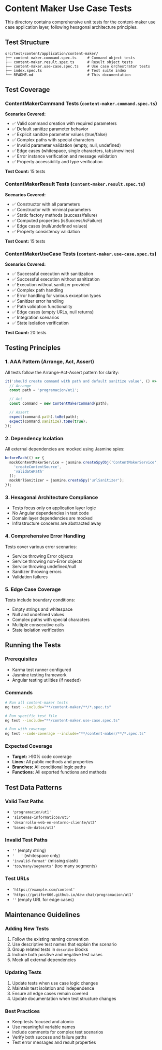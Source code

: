 # Content Maker Use Case Tests

This directory contains comprehensive unit tests for the content-maker use case application layer, following hexagonal architecture principles.

## Test Structure

```
src/test/content/application/content-maker/
├── content-maker.command.spec.ts     # Command object tests
├── content-maker.result.spec.ts      # Result object tests
├── content-maker.use-case.spec.ts    # Use case orchestrator tests
├── index.spec.ts                     # Test suite index
└── README.md                         # This documentation
```

## Test Coverage

### ContentMakerCommand Tests (`content-maker.command.spec.ts`)

**Scenarios Covered:**
- ✅ Valid command creation with required parameters
- ✅ Default sanitize parameter behavior
- ✅ Explicit sanitize parameter values (true/false)
- ✅ Complex paths with special characters
- ✅ Invalid parameter validation (empty, null, undefined)
- ✅ Edge cases (whitespace, single characters, tabs/newlines)
- ✅ Error instance verification and message validation
- ✅ Property accessibility and type verification

**Test Count:** 15 tests

### ContentMakerResult Tests (`content-maker.result.spec.ts`)

**Scenarios Covered:**
- ✅ Constructor with all parameters
- ✅ Constructor with minimal parameters
- ✅ Static factory methods (success/failure)
- ✅ Computed properties (isSuccess/isFailure)
- ✅ Edge cases (null/undefined values)
- ✅ Property consistency validation

**Test Count:** 15 tests

### ContentMakerUseCase Tests (`content-maker.use-case.spec.ts`)

**Scenarios Covered:**
- ✅ Successful execution with sanitization
- ✅ Successful execution without sanitization
- ✅ Execution without sanitizer provided
- ✅ Complex path handling
- ✅ Error handling for various exception types
- ✅ Sanitizer error handling
- ✅ Path validation functionality
- ✅ Edge cases (empty URLs, null returns)
- ✅ Integration scenarios
- ✅ State isolation verification

**Test Count:** 20 tests

## Testing Principles

### 1. AAA Pattern (Arrange, Act, Assert)
All tests follow the Arrange-Act-Assert pattern for clarity:

```typescript
it('should create command with path and default sanitize value', () => {
  // Arrange
  const path = 'programacion/ut1';

  // Act
  const command = new ContentMakerCommand(path);

  // Assert
  expect(command.path).toBe(path);
  expect(command.sanitize).toBe(true);
});
```

### 2. Dependency Isolation
All external dependencies are mocked using Jasmine spies:

```typescript
beforeEach(() => {
  mockContentMakerService = jasmine.createSpyObj('ContentMakerService', [
    'createContentSource',
    'validatePath'
  ]);
  mockUrlSanitizer = jasmine.createSpy('urlSanitizer');
});
```

### 3. Hexagonal Architecture Compliance
- Tests focus only on application layer logic
- No Angular dependencies in test code
- Domain layer dependencies are mocked
- Infrastructure concerns are abstracted away

### 4. Comprehensive Error Handling
Tests cover various error scenarios:
- Service throwing Error objects
- Service throwing non-Error objects
- Service throwing undefined/null
- Sanitizer throwing errors
- Validation failures

### 5. Edge Case Coverage
Tests include boundary conditions:
- Empty strings and whitespace
- Null and undefined values
- Complex paths with special characters
- Multiple consecutive calls
- State isolation verification

## Running the Tests

### Prerequisites
- Karma test runner configured
- Jasmine testing framework
- Angular testing utilities (if needed)

### Commands
```bash
# Run all content-maker tests
ng test --include="**/content-maker/**/*.spec.ts"

# Run specific test file
ng test --include="**/content-maker.use-case.spec.ts"

# Run with coverage
ng test --code-coverage --include="**/content-maker/**/*.spec.ts"
```

### Expected Coverage
- **Target:** >90% code coverage
- **Lines:** All public methods and properties
- **Branches:** All conditional logic paths
- **Functions:** All exported functions and methods

## Test Data Patterns

### Valid Test Paths
- `'programacion/ut1'`
- `'sistemas-informaticos/ut5'`
- `'desarrollo-web-en-entorno-cliente/ut2'`
- `'bases-de-datos/ut3'`

### Invalid Test Paths
- `''` (empty string)
- `'   '` (whitespace only)
- `'invalid-format'` (missing slash)
- `'too/many/segments'` (too many segments)

### Test URLs
- `'https://example.com/content'`
- `'https://gutifer666.github.io/daw-chat/programacion/ut1'`
- `''` (empty URL for edge cases)

## Maintenance Guidelines

### Adding New Tests
1. Follow the existing naming convention
2. Use descriptive test names that explain the scenario
3. Group related tests in `describe` blocks
4. Include both positive and negative test cases
5. Mock all external dependencies

### Updating Tests
1. Update tests when use case logic changes
2. Maintain test isolation and independence
3. Ensure all edge cases remain covered
4. Update documentation when test structure changes

### Best Practices
- Keep tests focused and atomic
- Use meaningful variable names
- Include comments for complex test scenarios
- Verify both success and failure paths
- Test error messages and result properties
